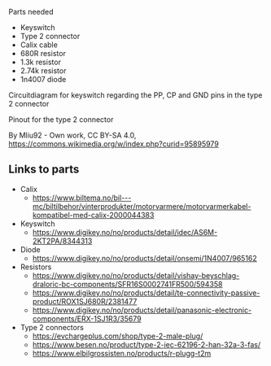 Parts needed

+ Keyswitch
+ Type 2 connector
+ Calix cable
+ 680R resistor
+ 1.3k resistor
+ 2.74k resistor
+ 1n4007 diode

Circuitdiagram for keyswitch regarding the PP, CP and GND pins in the type 2 connector


Pinout for the type 2 connector

By Mliu92 - Own work, CC BY-SA 4.0, https://commons.wikimedia.org/w/index.php?curid=95895979



## Links to parts
+ Calix
  + https://www.biltema.no/bil---mc/biltilbehor/vinterprodukter/motorvarmere/motorvarmerkabel-kompatibel-med-calix-2000044383
+ Keyswitch
  + https://www.digikey.no/no/products/detail/idec/AS6M-2KT2PA/8344313
+ Diode
  + https://www.digikey.no/no/products/detail/onsemi/1N4007/965162
+ Resistors
  + https://www.digikey.no/no/products/detail/vishay-beyschlag-draloric-bc-components/SFR16S0002741FR500/594358
  + https://www.digikey.no/no/products/detail/te-connectivity-passive-product/ROX1SJ680R/2381477
  + https://www.digikey.no/no/products/detail/panasonic-electronic-components/ERX-1SJ1R3/35679
+ Type 2 connectors
  + https://evchargeplus.com/shop/type-2-male-plug/
  + https://www.besen.no/product/type-2-iec-62196-2-han-32a-3-fas/
  + https://www.elbilgrossisten.no/products/r-plugg-t2m
